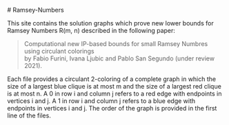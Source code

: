 ﻿﻿# Ramsey-Numbers

This site contains the solution graphs which prove new lower bounds for Ramsey Numbers R(m, n) described in the following paper:

> Computational new IP-based bounds for small Ramsey Numbres using circulant colorings  
by Fabio Furini, Ivana Ljubic and Pablo San Segundo (under review 2021).

Each file provides a circulant 2-coloring of a complete graph in which the size of a largest blue clique is at most m and the size of a largest red clique is at most n. A 0 in row i and column j refers to a red edge with endpoints in vertices i and j. A 1 in row i and column j refers to a blue edge with endpoints in vertices i and j. The order of the graph is provided in the first line of the files.


